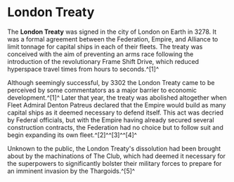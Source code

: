 # London Treaty
The **London Treaty** was signed in the city of London on Earth in 3278. It was a formal agreement between the Federation, Empire, and Alliance to limit tonnage for capital ships in each of their fleets. The treaty was conceived with the aim of preventing an arms race following the introduction of the revolutionary Frame Shift Drive, which reduced hyperspace travel times from hours to seconds.^[1]^

Although seemingly successful, by 3302 the London Treaty came to be perceived by some commentators as a major barrier to economic development.^[1]^ Later that year, the treaty was abolished altogether when Fleet Admiral Denton Patreus declared that the Empire would build as many capital ships as it deemed necessary to defend itself. This act was decried by Federal officials, but with the Empire having already secured several construction contracts, the Federation had no choice but to follow suit and begin expanding its own fleet.^[2]^^[3]^^[4]^

Unknown to the public, the London Treaty's dissolution had been brought about by the machinations of The Club, which had deemed it necessary for the superpowers to significantly bolster their military forces to prepare for an imminent invasion by the Thargoids.^[5]^